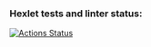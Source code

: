 ### Hexlet tests and linter status:
[![Actions Status](https://github.com/yssupecaps/qa-engineer-project-85/actions/workflows/hexlet-check.yml/badge.svg)](https://github.com/yssupecaps/qa-engineer-project-85/actions)